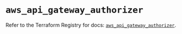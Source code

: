 # `aws_api_gateway_authorizer`

Refer to the Terraform Registry for docs: [`aws_api_gateway_authorizer`](https://registry.terraform.io/providers/hashicorp/aws/4.67.0/docs/resources/api_gateway_authorizer).
